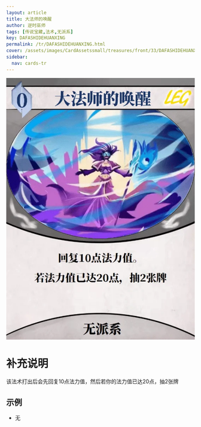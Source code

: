 ```yaml
---
layout: article
title: 大法师的唤醒
author: 逆时巫师
tags: [传说宝藏,法术,无派系]
key: DAFASHIDEHUANXING
permalink: /tr/DAFASHIDEHUANXING.html
cover: /assets/images/CardAssetssmall/treasures/front/33/DAFASHIDEHUANXING.webp
sidebar:
  nav: cards-tr
---
```

![](/assets/images/CardAssets/treasures/front/33/DAFASHIDEHUANXING.webp)

# 补充说明
该法术打出后会先回复10点法力值，然后若你的法力值已达20点，抽2张牌



## 示例
  * 无